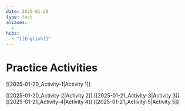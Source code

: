 ```yaml
---
date: 2025-01-20
type: fact
aliases:
  -
hubs:
  - "[[English]]"
---
```


# Practice Activities

[[2025-01-20_Activity-1|Activity 1]]

[[2025-01-20_Activity-2|Activity 2]]
[[2025-01-21_Activity-3|Activity 3]]
[[2025-01-21_Activity-4|Activity 4]]
[[2025-01-21_Activity-5|Activity 5]]
